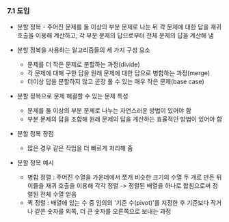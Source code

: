 ### 7.1 도입

- 분할 정복 - 주어진 문제를 둘 이상의 부분 문제로 나눈 뒤 각 문제에 대한 답을 재귀 호출을 이용해 계산하고, 각 부분 문제의 답으로부터 전체 문제의 답을 계산해 냄

- 분할 정복을 사용하는 알고리즘들의 세 가지 구성 요소
  - 문제를 더 작은 문제로 분할하는 과정(divide)
  - 각 문제에 대해 구한 답을 원래 문제에 대한 답으로 병합하는 과정(merge)
  - 더이상 답을 분할하지 않고 곧장 풀 수 있는 매우 작은 문제(base case)
- 분할 정복으로 문제 해결할 수 있는 문제 특성
  - 문제를 둘 이상의 부분 문제로 나누는 자연스러운 방법이 있어야 함
  - 부분 문제의 답을 조합해 원래 문제의 답을 계산하는 효율적인 방법이 있어야 함
- 분할 정복 장점
  - 많은 경우 같은 작업을 더 빠르게 처리해 줌
- 분할 정복 예시
  - 병합 정렬 : 주어진 수열을 가운데에서 쪼개 비슷한 크기의 수열 두 개로 만든 뒤 이들을 재귀 호출을 이용해 각각 정렬 -> 정렬된 배열을 하나로 합침으로써 정렬된 전체 수열 얻음
  - 퀵 정렬 : 배열에 있는 수 중 임의의 '기준 수(pivot)'를 지정한 후 기준보다 작거나 같은 숫자를 외쪽, 더 큰 숫자를 오른쪽으로 보내는 과정
